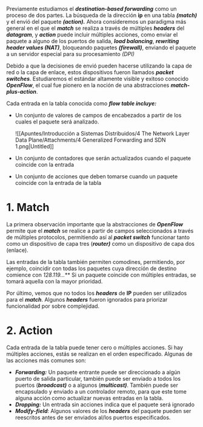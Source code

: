 Previamente estudiamos el ***destination-based forwarding*** como un proceso de dos partes. La búsqueda de la dirección **ip** en una tabla ***(match)*** y el envió del paquete ***(action).*** Ahora consideremos un paradigma más general en el que el ***match*** se realiza a través de múltiples ***headers*** del ***datagram***, y ***action*** puede incluir múltiples acciones, como enviar el paquete a alguno de los puertos de salida, ***load balancing***, ***rewriting header values (NAT)***, bloqueando paquetes ***(firewall)***, enviando el paquete a un servidor especial para su procesamiento *(DPI)*

Debido a que la decisiones de envió pueden hacerse utilizando la capa de red o la capa de enlace, estos dispositivos fueron llamados ***packet switches***. Estudiaremos el estándar altamente visible y exitoso conocido ***OpenFlow***, el cual fue pionero en la noción de una abstracciones ***match-plus-action***.

Cada entrada en la tabla conocida como ***flow table incluye:***

- Un conjunto de valores de campos de encabezados a partir de los cuales el paquete será analizado.
    
    ![[Apuntes/Introducción a Sistemas Distribuidos/4 The Network Layer Data Plane/Attachments/4 Generalized Forwarding and SDN 1.png|Untitled]]
    
- Un conjunto de contadores que serán actualizados cuando el paquete coincide con la entrada
- Un conjunto de acciones que deben tomarse cuando un paquete coincide con la entrada de la tabla

# 1. Match

La primera observación importante que la abstracciones de ***OpenFlow*** permite que el ***match*** se realice a partir de campos seleccionados a través de múltiples protocolos, permitiendo así al ***packet switch*** funcionar tanto como un dispositivo de capa tres (***router)*** como un dispositivo de capa dos (enlace).

Las entradas de la tabla también permiten comodines, permitiendo, por ejemplo, coincidir con todas los paquetes cuya dirección de destino comience con ***128.119.*.*.*** Si un paquete coincide con múltiples entradas, se tomará aquella con la mayor prioridad.

Por último, vemos que no todos los ***headers*** de **IP** pueden ser utilizados para el ***match***. Algunos ***headers*** fueron ignorados para priorizar funcionalidad por sobre complejidad.

# 2. Action

Cada entrada de la tabla puede tener cero o múltiples acciones. Si hay múltiples acciones, estás se realizan en el orden especificado. Algunas de las acciones más comunes son:

- ***Forwarding:*** Un paquete entrante puede ser direccionado a algún puerto de salida particular, también puede ser enviado a todos los puertos (***broadcast)*** o a algunos (***multicast)***. También puede ser encapsulado y enviado a un controlador remoto, para que este tome alguna acción como actualizar nuevas entradas en la tabla.
- ***Dropping:*** Un entrada sin acciones indica que el paquete será ignorado
- ***Modify-field***: Algunos valores de los ***headers*** del paquete pueden ser reescritos antes de ser enviados al/los puertos especificados.